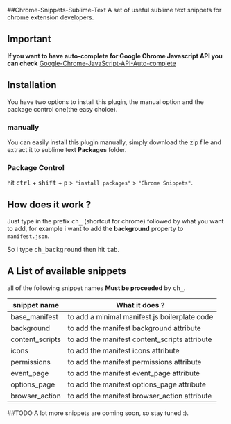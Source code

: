 ##Chrome-Snippets-Sublime-Text
A set of useful sublime text snippets for chrome extension
developers.

## Important 
**If you want to have auto-complete for Google Chrome Javascript API you can check** [Google-Chrome-JavaScript-API-Auto-complete](https://github.com/ismnoiet/Google-Chrome-JavaScript-API-Auto-complete)
## Installation
You have two options to install this plugin,
the manual option and the package control one(the easy choice).

### manually
You can easily install this plugin manually, simply download the zip file and extract it to sublime text   **Packages** folder.

### Package Control
hit <kbd>ctrl</kbd> + <kbd>shift</kbd> +  <kbd>p</kbd>  >  ``"install packages"``  >  ``"Chrome Snippets"``.

## How does it work ?
Just type in the prefix <kbd>ch_</kbd> (shortcut for chrome) followed by what you want to add,
for example i want to add the **background** property to ``manifest.json``.

So i type
<kbd>ch_background</kbd> then hit <kbd>tab</kbd>.

## A List of available snippets
all of the following snippet names **Must be proceeded** by <kbd>ch_</kbd>.

snippet name  | What it does ?
------------- | -------------
base_manifest  | to add a minimal manifest.js boilerplate code  
background  | to add the manifest background attribute
content_scripts  | to add the manifest content_scripts attribute
icons  | to add the manifest icons attribute
permissions  | to add the manifest permissions attribute
event_page  | to add the manifest event_page attribute
options_page    | to add the manifest options_page attribute
browser_action    | to add the manifest browser_action attribute

##TODO
A lot more snippets are coming soon, so stay tuned :).
